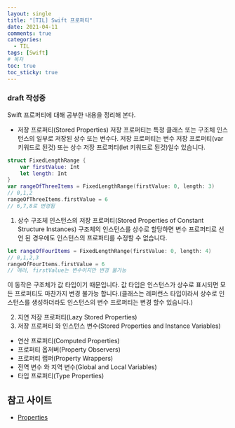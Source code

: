 ```yaml
---
layout: single
title: "[TIL] Swift 프로퍼티"
date: 2021-04-11
comments: true
categories:
  - TIL
tags: [Swift]
# 목차
toc: true
toc_sticky: true
---
```

### draft 작성중
Swift 프로퍼티에 대해 공부한 내용을 정리해 본다.


- 저장 프로퍼티(Stored Properties)
저장 프로퍼티는 특정 클래스 또는 구조체 인스턴스의 일부로 저장된 상수 또는 변수다.
저장 프로퍼티는 변수 저장 프로퍼티(var 키워드로 된것) 또는 상수 저장 프로퍼티(let 키워드로 된것)일수 있습니다.
```swift
struct FixedLengthRange {
    var firstValue: Int
    let length: Int
}
var rangeOfThreeItems = FixedLengthRange(firstValue: 0, length: 3)
// 0,1,2
rangeOfThreeItems.firstValue = 6
// 6,7,8로 변경됨
```  

  1. 상수 구조체 인스턴스의 저장 프로퍼티(Stored Properties of Constant Structure Instances)
  구조체의 인스턴스를 상수로 할당하면 변수 프로퍼티로 선언 된 경우에도 인스턴스의 프로퍼티를 수정할 수 없습니다.  
  ```swift
  let rangeOfFourItems = FixedLengthRange(firstValue: 0, length: 4)
  // 0,1,2,3
  rangeOfFourItems.firstValue = 6
  // 에러, firstValue는 변수이지만 변경 불가능 
  ```  
  이 동작은 구조체가 값 타입이기 때문입니다. 값 타입은 인스턴스가 상수로 표시되면 모든 프로퍼티도 마찬가지 변경 불가능 합니다.(클래스는 레퍼런스 타입이라서 상수로 인스턴스를 생성하더라도 인스턴스의 변수 프로퍼티는 변경 할수 있습니다.)

  2. 지연 저장 프로퍼티(Lazy Stored Properties)
  3. 저장 프로퍼티 와 인스턴스 변수(Stored Properties and Instance Variables)


- 연산 프로퍼티(Computed Properties)
- 프로퍼티 옵저버(Property Observers)
- 프로퍼티 랩퍼(Property Wrappers)
- 전역 변수 와 지역 변수(Global and Local Variables)
- 타입 프로퍼티(Type Properties)


## 참고 사이트
- [Properties](https://docs.swift.org/swift-book/LanguageGuide/Properties.html)
